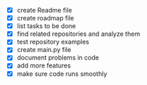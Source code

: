 - [X] create Readme file
- [X] create roadmap file
- [X] list tasks to be done
- [X] find related repositories and analyze them
- [X] test repository examples
- [X] create main.py file
- [x] document problems in code
- [x] add more features
- [x] make sure code runs smoothly
